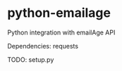 python-emailage
====================

Python integration with emailAge API


Dependencies: requests

TODO: setup.py
